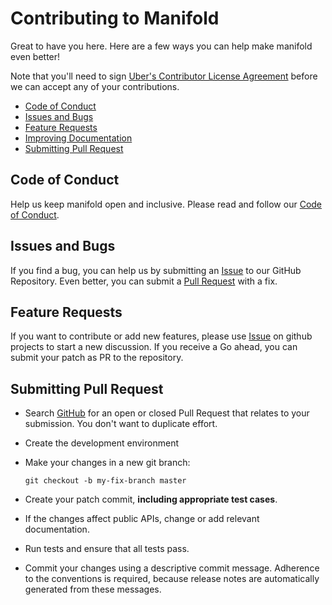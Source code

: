 # Contributing to Manifold

Great to have you here. Here are a few ways you can help make manifold even better!

Note that you'll need to sign [Uber's Contributor License Agreement][cla]
before we can accept any of your contributions.

* [Code of Conduct](#coc)
* [Issues and Bugs](#issue)
* [Feature Requests](#feature)
* [Improving Documentation](#docs)
* [Submitting Pull Request](#submit-pr)

## <a name="coc"></a> Code of Conduct
Help us keep manifold open and inclusive. Please read and follow our [Code of Conduct](./CODE_OF_CONDUCT.md).

## <a name="issue"></a> Issues and Bugs
If you find a bug, you can help us by submitting an [Issue][git-iss] to our GitHub Repository. Even better, you can submit a [Pull Request][git-pr] with a fix.

## <a name="feature"></a> Feature Requests

If you want to contribute or add new features, please use [Issue][git-iss] on github projects to start a new discussion. If you receive a Go ahead, you can submit your patch as PR to the repository.

## <a name="submit-pr"></a> Submitting Pull Request

* Search [GitHub][git-pr] for an open or closed Pull Request
  that relates to your submission. You don't want to duplicate effort.
* Create the development environment
* Make your changes in a new git branch:

    ```shell
    git checkout -b my-fix-branch master
    ```

* Create your patch commit, **including appropriate test cases**.
* If the changes affect public APIs, change or add relevant documentation.
* Run tests and ensure that all tests pass.
* Commit your changes using a descriptive commit message. Adherence to the conventions is required, because release notes are automatically generated from these messages.

[cla]: https://cla-assistant.io/uber/manifold
[github]: https://github.com/uber/manifold
[git-iss]: https://github.com/uber/manifold/issues
[git-pr]: https://github.com/uber/manifold/pulls
[api-docs]: https://github.com/uber/manifold/tree/master/docs
